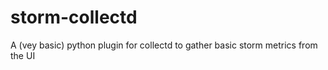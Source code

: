 # storm-collectd
A (vey basic) python plugin for collectd to gather basic storm metrics from the UI
